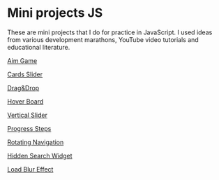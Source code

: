 # Mini projects JS

These are mini projects that I do for practice in JavaScript.
I used ideas from various development marathons, YouTube video tutorials and educational literature.

[Aim Game](https://andrey-roshchupkin.github.io/mini-projects-js/1_aim_game)

[Cards Slider](https://andrey-roshchupkin.github.io/mini-projects-js/2_cards_slider)

[Drag&Drop](https://andrey-roshchupkin.github.io/mini-projects-js/3_drag_n_drop)

[Hover Board](https://andrey-roshchupkin.github.io/mini-projects-js/4_hover_board)

[Vertical Slider](https://andrey-roshchupkin.github.io/mini-projects-js/5_slider)

[Progress Steps](https://andrey-roshchupkin.github.io/mini-projects-js/6_progress_steps)

[Rotating Navigation](https://andrey-roshchupkin.github.io/mini-projects-js/7_rotating_navigation)

[Hidden Search Widget](https://andrey-roshchupkin.github.io/mini-projects-js/8_hidden_search_widget)

[Load Blur Effect](https://andrey-roshchupkin.github.io/mini-projects-js/9_load_blur_effect)
